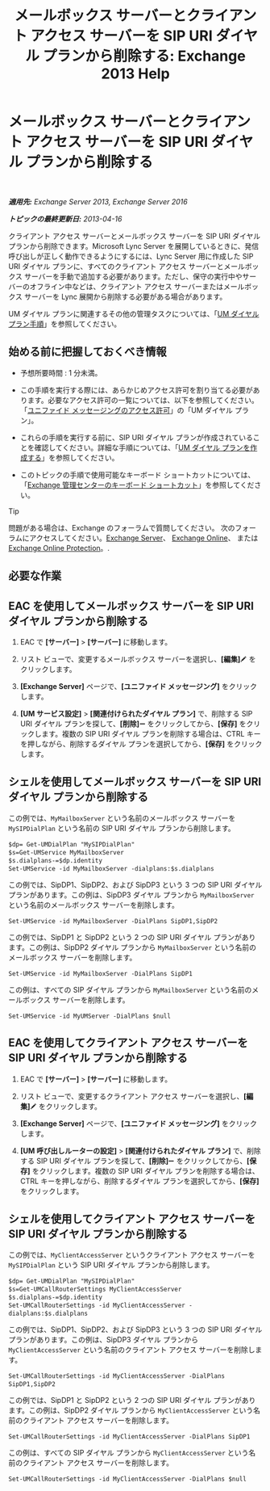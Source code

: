 ﻿---
title: 'メールボックス サーバーとクライアント アクセス サーバーを SIP URI ダイヤル プランから削除する: Exchange 2013 Help'
TOCTitle: メールボックス サーバーとクライアント アクセス サーバーを SIP URI ダイヤル プランから削除する
ms:assetid: 367441e1-1a0f-42c8-9fa8-8abe80b3d015
ms:mtpsurl: https://technet.microsoft.com/ja-jp/library/Aa997238(v=EXCHG.150)
ms:contentKeyID: 54652962
ms.date: 04/24/2018
mtps_version: v=EXCHG.150
ms.translationtype: HT
---

# メールボックス サーバーとクライアント アクセス サーバーを SIP URI ダイヤル プランから削除する

 

_**適用先:** Exchange Server 2013, Exchange Server 2016_

_**トピックの最終更新日:** 2013-04-16_

クライアント アクセス サーバーとメールボックス サーバーを SIP URI ダイヤル プランから削除できます。Microsoft Lync Server を展開しているときに、発信呼び出しが正しく動作できるようにするには、Lync Server 用に作成した SIP URI ダイヤル プランに、すべてのクライアント アクセス サーバーとメールボックス サーバーを手動で追加する必要があります。ただし、保守の実行中やサーバーのオフライン中などは、クライアント アクセス サーバーまたはメールボックス サーバーを Lync 展開から削除する必要がある場合があります。

UM ダイヤル プランに関連するその他の管理タスクについては、「[UM ダイヤル プラン手順](um-dial-plan-procedures-exchange-2013-help.md)」を参照してください。

## 始める前に把握しておくべき情報

  - 予想所要時間 : 1 分未満。

  - この手順を実行する際には、あらかじめアクセス許可を割り当てる必要があります。必要なアクセス許可の一覧については、以下を参照してください。「[ユニファイド メッセージングのアクセス許可](unified-messaging-permissions-exchange-2013-help.md)」の「UM ダイヤル プラン」。

  - これらの手順を実行する前に、SIP URI ダイヤル プランが作成されていることを確認してください。詳細な手順については、「[UM ダイヤル プランを作成する](create-a-um-dial-plan-exchange-2013-help.md)」を参照してください。

  - このトピックの手順で使用可能なキーボード ショートカットについては、「[Exchange 管理センターのキーボード ショートカット](keyboard-shortcuts-in-the-exchange-admin-center-exchange-online-protection-help.md)」を参照してください。


> [!TIP]
> 問題がある場合は、Exchange のフォーラムで質問してください。 次のフォーラムにアクセスしてください。<A href="https://go.microsoft.com/fwlink/p/?linkid=60612">Exchange Server</A>、 <A href="https://go.microsoft.com/fwlink/p/?linkid=267542">Exchange Online</A>、 または <A href="https://go.microsoft.com/fwlink/p/?linkid=285351">Exchange Online Protection</A>。.



## 必要な作業

## EAC を使用してメールボックス サーバーを SIP URI ダイヤル プランから削除する

1.  EAC で **\[サーバー\]** \> **\[サーバー\]** に移動します。

2.  リスト ビューで、変更するメールボックス サーバーを選択し、**\[編集\]**![編集アイコン](images/Bb124582.6f53ccb2-1f13-4c02-bea0-30690e6ea71d(EXCHG.150).gif "編集アイコン") をクリックします。

3.  **\[Exchange Server\]** ページで、**\[ユニファイド メッセージング\]** をクリックします。

4.  **\[UM サービス設定\]** \> **\[関連付けられたダイヤル プラン\]** で、削除する SIP URI ダイヤル プランを探して、**\[削除\]**![\[削除\] アイコン](images/Dd362328.479b6ced-8d64-4277-a725-f17fea202b28(EXCHG.150).gif "[削除] アイコン") をクリックしてから、**\[保存\]** をクリックします。複数の SIP URI ダイヤル プランを削除する場合は、CTRL キーを押しながら、削除するダイヤル プランを選択してから、**\[保存\]** をクリックします。

## シェルを使用してメールボックス サーバーを SIP URI ダイヤル プランから削除する

この例では、`MyMailboxServer` という名前のメールボックス サーバーを `MySIPDialPlan` という名前の SIP URI ダイヤル プランから削除します。

    $dp= Get-UMDialPlan "MySIPDialPlan"
    $s=Get-UMService MyMailboxServer
    $s.dialplans-=$dp.identity
    Set-UMService -id MyMailboxServer -dialplans:$s.dialplans

この例では、SipDP1、SipDP2、および SipDP3 という 3 つの SIP URI ダイヤル プランがあります。この例は、SipDP3 ダイヤル プランから `MyMailboxServer` という名前のメールボックス サーバーを削除します。

    Set-UMService -id MyMailboxServer -DialPlans SipDP1,SipDP2

この例では、SipDP1 と SipDP2 という 2 つの SIP URI ダイヤル プランがあります。この例は、SipDP2 ダイヤル プランから `MyMailboxServer` という名前のメールボックス サーバーを削除します。

    Set-UMService -id MyMailboxServer -DialPlans SipDP1

この例は、すべての SIP ダイヤル プランから `MyMailboxServer` という名前のメールボックス サーバーを削除します。

    Set-UMService -id MyUMServer -DialPlans $null

## EAC を使用してクライアント アクセス サーバーを SIP URI ダイヤル プランから削除する

1.  EAC で **\[サーバー\]** \> **\[サーバー\]** に移動します。

2.  リスト ビューで、変更するクライアント アクセス サーバーを選択し、**\[編集\]**![編集アイコン](images/Bb124582.6f53ccb2-1f13-4c02-bea0-30690e6ea71d(EXCHG.150).gif "編集アイコン") をクリックします。

3.  **\[Exchange Server\]** ページで、**\[ユニファイド メッセージング\]** をクリックします。

4.  **\[UM 呼び出しルーターの設定\]** \> **\[関連付けられたダイヤル プラン\]** で、削除する SIP URI ダイヤル プランを探して、**\[削除\]**![\[削除\] アイコン](images/Dd362328.479b6ced-8d64-4277-a725-f17fea202b28(EXCHG.150).gif "[削除] アイコン") をクリックしてから、**\[保存\]** をクリックします。複数の SIP URI ダイヤル プランを削除する場合は、CTRL キーを押しながら、削除するダイヤル プランを選択してから、**\[保存\]** をクリックします。

## シェルを使用してクライアント アクセス サーバーを SIP URI ダイヤル プランから削除する

この例では、`MyClientAccessServer` というクライアント アクセス サーバーを `MySIPDialPlan` という SIP URI ダイヤル プランから削除します。

    $dp= Get-UMDialPlan "MySIPDialPlan"
    $s=Get-UMCallRouterSettings MyClientAccessServer
    $s.dialplans-=$dp.identity
    Set-UMCallRouterSettings -id MyClientAccessServer -dialplans:$s.dialplans

この例では、SipDP1、SipDP2、および SipDP3 という 3 つの SIP URI ダイヤル プランがあります。この例は、SipDP3 ダイヤル プランから `MyClientAccessServer` という名前のクライアント アクセス サーバーを削除します。

    Set-UMCallRouterSettings -id MyClientAccessServer -DialPlans SipDP1,SipDP2

この例では、SipDP1 と SipDP2 という 2 つの SIP URI ダイヤル プランがあります。この例は、SipDP2 ダイヤル プランから `MyClientAccessServer` という名前のクライアント アクセス サーバーを削除します。

    Set-UMCallRouterSettings -id MyClientAccessServer -DialPlans SipDP1

この例は、すべての SIP ダイヤル プランから `MyClientAccessServer` という名前のクライアント アクセス サーバーを削除します。

    Set-UMCallRouterSettings -id MyClientAccessServer -DialPlans $null

